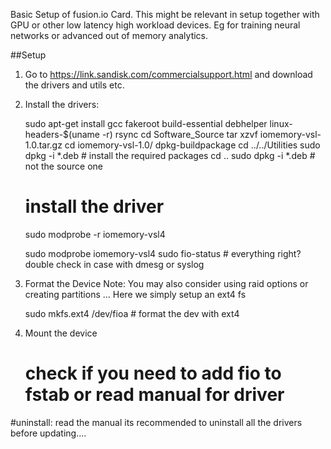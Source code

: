 Basic Setup of fusion.io Card.
This might be relevant in setup together with GPU or other low latency high workload devices. Eg for training neural networks or advanced out of memory analytics.

##Setup

1. Go to https://link.sandisk.com/commercialsupport.html and download the drivers and utils etc.

2. Install the drivers:

    sudo apt-get install gcc fakeroot build-essential debhelper linux-headers-$(uname -r) rsync
    cd Software_Source
    tar xzvf iomemory-vsl<version>-1.0.tar.gz
    cd iomemory-vsl<version>-1.0/
    dpkg-buildpackage
    cd ../../Utilities
    sudo dpkg -i *.deb # install the required packages
    cd ..
    sudo dpkg -i *.deb # not the source one
    # install the driver
    sudo modprobe -r iomemory-vsl4

    sudo modprobe iomemory-vsl4
    sudo fio-status # everything right? double check in case with dmesg or syslog
3. Format the Device
Note: You may also consider using raid options or creating partitions ... Here we simply setup an ext4 fs

    sudo mkfs.ext4 /dev/fioa # format the dev with ext4

4. Mount the device
    # check if you need to add fio to fstab or read manual for driver


#uninstall:
read the manual its recommended to uninstall all the drivers before updating....
